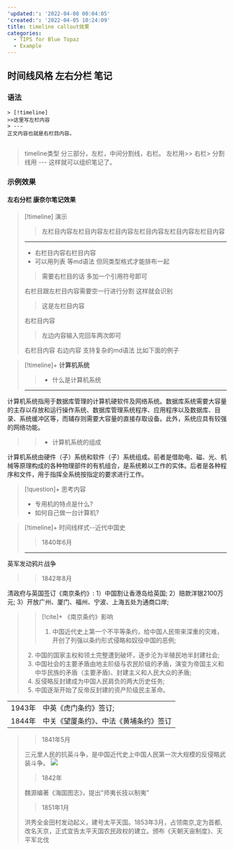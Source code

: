 ```yaml
---
'updated:': '2022-04-08 00:04:05'
'created:': '2022-04-05 10:24:09'
title: timeline callout效果
categories:
  - TIPS for Blue Topaz
  - Example
---
```

##  时间线风格 左右分栏 笔记
### 语法
```
> [!timeline] 
>>这里写左栏内容
> ---
正文内容也就是右栏目内容。


```

> timeline类型 分三部分，左栏，中间分割线，右栏。
左栏用>> 右栏> 分割线用 --- 这样就可以组织笔记了。

### 示例效果
#### 左右分栏 康奈尔笔记效果

> [!timeline] 演示
>> 左栏目内容左栏目内容左栏目内容左栏目内容左栏目内容左栏目内容
>--- 
>- 右栏目内容右栏目内容
>- 可以用列表 等md语法 但同类型格式才能排布一起
>
>> 需要右栏目的话 多加一个引用符号即可
>
>右栏目跟左栏目内容需要空一行进行分割
>这样就会识别
>>这是左栏目内容
>
>右栏目内容
>> 左边内容输入完回车两次即可
>
>右栏目内容
>右边内容
>支持复杂的md语法 比如下面的例子





> [!timeline]+  **计算机系统**
>>- 什么是计算机系统
> ---
计算机系统指用于数据库管理的计算机硬软件及网络系统。数据库系统需要大容量的主存以存放和运行操作系统、数据库管理系统程序、应用程序以及数据库、目录、系统缓冲区等，而辅存则需要大容量的直接存取设备。此外，系统应具有较强的网络功能。 
>>- 计算机系统的组成
>
计算机系统由硬件（子）系统和软件（子）系统组成。前者是借助电、磁、光、机械等原理构成的各种物理部件的有机组合，是系统赖以工作的实体。后者是各种程序和文件，用于指挥全系统按指定的要求进行工作。

> [!question]+ 思考内容
> - 专用机的特点是什么?
>- 如何自己做一台计算机?



> [!timeline]+ 时间线样式--近代中国史
> >  1840年6月
> ---
英军发动鸦片战争
> >1842年8月
> 
清政府与英国签订《南京条约》:
1）中国割让香港岛给英国;
2）赔款洋银2100万元;
3）开放广州、厦门、福州、宁波、上海五处为通商口岸;
>> [!cite]+ 《南京条约》影响
>>1. 中国近代史上第一个不平等条约，给中国人民带来深重的灾难，开创了列强以条约形式侵略和奴役中国的恶例;
>2. 中国的国家主权和领土完整遭到破坏，逐步沦为半殖民地半封建社会;
>3. 中国社会的主要矛盾由地主阶级与农民阶级的矛盾，演变为帝国主义和中华民族的矛盾（主要矛盾)、封建主义和人民大众的矛盾;
>4. 反侵略反封建成为中国人民肩负的两大历史任务;
>5. 中国逐渐开始了反帝反封建的资产阶级民主革命。
>
| | |
 | ------ | -------------------------------------- |
 | 1943年 | 中英《虎门条约》签订;                  |
 | 1844年 | 中关《望厦条约》、中法《黄埔条约》签订 | 
> >1841年5月
> 
> 三元里人民的抗英斗争，是中国近代史上中国人民第一次大规模的反侵略武装斗争。
>![ ](https://tse1-mm.cn.bing.net/th/id/R-C.4bbce1406f4442c1360edde26baa894d?rik=iHeUeby0jS5lnw&riu=http%3a%2f%2fp8.qhmsg.com%2fdr%2f270_500_%2ft01dbb76ff833d0a159.jpg&ehk=yggnC0t62%2b6DEVjvBgs%2fXJuuexBucd66FTc5gL0Gw%2fA%3d&risl=&pid=ImgRaw&r=0)
>>1842年
>
> 魏源编著《海国图志》，提出"师夷长技以制夷”
>>1851年1月
>
>洪秀全金田村发动起义，建号太平天国。1853年3月，占领南京,定为首都,改名天京，正式宜告太平天国农民政权的建立。颁布《天朝天亩制度》、天平军北伐
>


